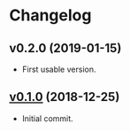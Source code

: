 # Changelog

## v0.2.0 (2019-01-15)

* First usable version.

## [v0.1.0](https://github.com/javiersanp/snek-template/tree/v0.1.0) (2018-12-25)

* Initial commit.

